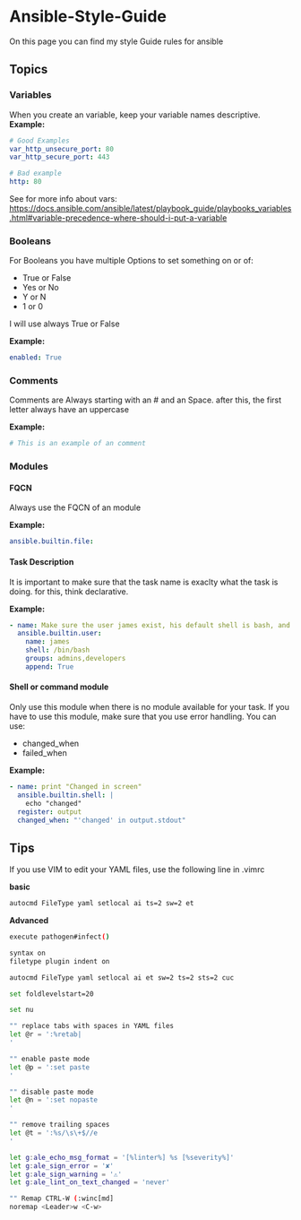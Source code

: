 # Ansible-Style-Guide
On this page you can find my style Guide rules for ansible


## Topics
### Variables
When you create an variable, keep your variable names descriptive.
**Example:**
```yaml
# Good Examples
var_http_unsecure_port: 80
var_http_secure_port: 443

# Bad example
http: 80
```
See for more info about vars: https://docs.ansible.com/ansible/latest/playbook_guide/playbooks_variables.html#variable-precedence-where-should-i-put-a-variable

### Booleans
For Booleans you have multiple Options to set something on or of:
- True or False
- Yes or No
- Y or N
- 1 or 0

I will use always True or False

**Example:**
```yaml
enabled: True
```

### Comments
Comments are Always starting with an # and an Space. after this, the first letter always have an uppercase

**Example:**
```yaml
# This is an example of an comment
```

### Modules
#### FQCN
Always use the FQCN of an module

**Example:**
```yaml
ansible.builtin.file:
```

#### Task Description
It is important to make sure that the task name is exaclty what the task is doing.
for this, think declarative. 

**Example:**
```yaml
- name: Make sure the user james exist, his default shell is bash, and he is member of the groups admins and developers
  ansible.builtin.user:
    name: james
    shell: /bin/bash
    groups: admins,developers
    append: True
```

#### Shell or command module
Only use this module when there is no module available for your task.
If you have to use this module, make sure that you use error handling.
You can use:
- changed_when
- failed_when

**Example:**
```yaml
- name: print "Changed in screen"
  ansible.builtin.shell: | 
    echo "changed"
  register: output
  changed_when: "'changed' in output.stdout"
```




## Tips
If you use VIM to edit your YAML files, use the following line in .vimrc

**basic**
```bash
autocmd FileType yaml setlocal ai ts=2 sw=2 et
```

**Advanced**
```bash
execute pathogen#infect()

syntax on
filetype plugin indent on

autocmd FileType yaml setlocal ai et sw=2 ts=2 sts=2 cuc

set foldlevelstart=20

set nu

"" replace tabs with spaces in YAML files
let @r = ':%retab|
'

"" enable paste mode
let @p = ':set paste
'

"" disable paste mode
let @n = ':set nopaste
'

"" remove trailing spaces
let @t = ':%s/\s\+$//e
'

let g:ale_echo_msg_format = '[%linter%] %s [%severity%]'
let g:ale_sign_error = '✘'
let g:ale_sign_warning = '⚠'
let g:ale_lint_on_text_changed = 'never'

"" Remap CTRL-W (:winc[md]
noremap <Leader>w <C-w>

```